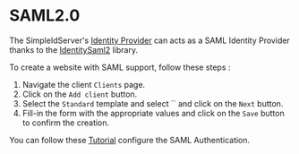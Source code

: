  # SAML2.0

 The SimpleIdServer's [Identity Provider](../glossary) can acts as a SAML Identity Provider thanks to the [IdentitySaml2](https://www.itfoxtec.com/IdentitySaml2) library.

To create a website with SAML support, follow these steps :
1. Navigate the client `Clients` page.
2. Click on the `Add client` button.
3. Select the `Standard` template and select `` and click on the `Next` button.
4. Fill-in the form with the appropriate values and click on the `Save` button to confirm the creation.

You can follow these [Tutorial](../tutorial/saml) configure the SAML Authentication.